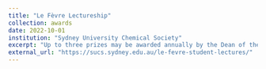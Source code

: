 ```yaml
---
title: "Le Fèvre Lectureship"
collection: awards
date: 2022-10-01
institution: "Sydney University Chemical Society"
excerpt: "Up to three prizes may be awarded annually by the Dean of the Faculty of Science to outstanding PhD students."
external_url: "https://sucs.sydney.edu.au/le-fevre-student-lectures/"
---
```


